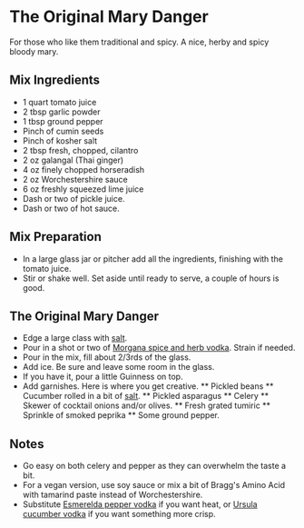 The Original Mary Danger
===========

For those who like them traditional and spicy. A nice, herby and spicy bloody mary.

Mix Ingredients
-----------

* 1 quart tomato juice
* 2 tbsp garlic powder
* 1 tbsp ground pepper
* Pinch of cumin seeds
* Pinch of kosher salt
* 2 tbsp fresh, chopped, cilantro
* 2 oz galangal (Thai ginger)
* 4 oz finely chopped horseradish
* 2 oz Worchestershire sauce
* 6 oz freshly squeezed lime juice
* Dash or two of pickle juice.
* Dash or two of hot sauce.

Mix Preparation
-----------
* In a large glass jar or pitcher add all the ingredients, finishing with the tomato juice.
* Stir or shake well. Set aside until ready to serve, a couple of hours is good.

The Original Mary Danger
-----------

* Edge a large class with [salt]().
* Pour in a shot or two of [Morgana spice and herb vodka](). Strain if needed.
* Pour in the mix, fill about 2/3rds of the glass.
* Add ice. Be sure and leave some room in the glass.
* If you have it, pour a little Guinness on top.
* Add garnishes. Here is where you get creative.
** Pickled beans
** Cucumber rolled in a bit of [salt]().
** Pickled asparagus
** Celery
** Skewer of cocktail onions and/or olives.
** Fresh grated tumiric
** Sprinkle of smoked peprika
** Some ground pepper.


Notes
-----------

* Go easy on both celery and pepper as they can overwhelm the taste a bit.
* For a vegan version, use soy sauce or mix a bit of Bragg's Amino Acid with tamarind paste instead of Worchestershire.
* Substitute [Esmerelda pepper vodka]() if you want heat, or [Ursula cucumber vodka]() if you want something more crisp.

